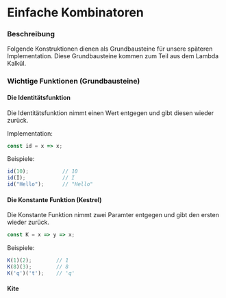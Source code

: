 # Einfache Kombinatoren

### Beschreibung

Folgende Konstruktionen dienen als Grundbausteine für unsere späteren Implementation. Diese Grundbausteine kommen zum Teil aus dem Lambda Kalkül.

### Wichtige Funktionen \(Grundbausteine\)

#### Die Identitätsfunktion

Die Identitätsfunktion nimmt einen Wert entgegen und gibt diesen wieder zurück.

Implementation:

```javascript
const id = x => x;
```

Beispiele:

```javascript
id(10);           // 10
id(I);            // I
id("Hello");      // "Hello"
```

#### Die Konstante Funktion \(Kestrel\)

Die Konstante Funktion nimmt zwei Paramter entgegen und gibt den ersten wieder zurück.

```javascript
const K = x => y => x;
```

Beispiele:

```javascript
K(1)(2);        // 1
K(8)(3);        // 8
K('q')('t');    // 'q'
```

#### Kite



